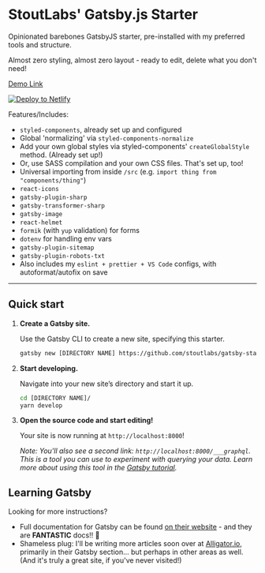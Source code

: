 # StoutLabs' Gatsby.js Starter

Opinionated barebones GatsbyJS starter, pre-installed with my preferred tools and structure.

Almost zero styling, almost zero layout - ready to edit, delete what you don't need!

[Demo Link](https://gatsby-starter-stoutlabs-demo.netlify.com/)

[![Deploy to Netlify](https://www.netlify.com/img/deploy/button.svg)](https://app.netlify.com/start/deploy?repository=https://github.com/stoutlabs/gatsby-starter-stoutlabs)

Features/Includes:

- `styled-components`, already set up and configured
- Global 'normalizing' via `styled-components-normalize`
- Add your own global styles via styled-components' `createGlobalStyle` method. (Already set up!)
- Or, use SASS compilation and your own CSS files. That's set up, too!
- Universal importing from inside `/src` (e.g. `import thing from "components/thing"`)
- `react-icons`
- `gatsby-plugin-sharp`
- `gatsby-transformer-sharp`
- `gatsby-image`
- `react-helmet`
- `formik` (with `yup` validation) for forms
- `dotenv` for handling env vars
- `gatsby-plugin-sitemap`
- `gatsby-plugin-robots-txt`
- Also includes my `eslint + prettier + VS Code` configs, with autoformat/autofix on save

---

## Quick start

1.  **Create a Gatsby site.**

    Use the Gatsby CLI to create a new site, specifying this starter.

    ```sh
    gatsby new [DIRECTORY NAME] https://github.com/stoutlabs/gatsby-starter-stoutlabs
    ```

1.  **Start developing.**

    Navigate into your new site’s directory and start it up.

    ```sh
    cd [DIRECTORY NAME]/
    yarn develop
    ```

1.  **Open the source code and start editing!**

    Your site is now running at `http://localhost:8000`!

    _Note: You'll also see a second link: _`http://localhost:8000/___graphql`_. This is a tool you can use to experiment with querying your data. Learn more about using this tool in the [Gatsby tutorial](https://www.gatsbyjs.org/tutorial/part-five/#introducing-graphiql)._

## Learning Gatsby

Looking for more instructions?

- Full documentation for Gatsby can be found [on their website](https://www.gatsbyjs.org/) - and they are **FANTASTIC** docs!! 💜
- Shameless plug: I'll be writing more articles soon over at [Alligator.io](https://alligator.io/), primarily in their Gatsby section... but perhaps in other areas as well. (And it's truly a great site, if you've never visited!)
